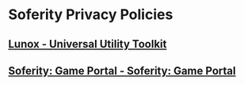 # Soferity Privacy Policies

## [Lunox - Universal Utility Toolkit](https://www.microsoft.com/store/apps/9PC06S6LW868)
## [Soferity: Game Portal - Soferity: Game Portal](https://www.microsoft.com/store/apps/9P1JZMGT34M2)
